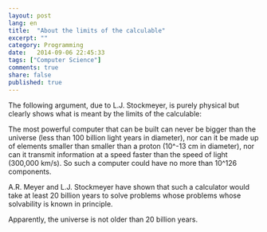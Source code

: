 ```yaml
---
layout: post
lang: en
title:  "About the limits of the calculable"
excerpt: ""
category: Programming
date:   2014-09-06 22:45:33
tags: ["Computer Science"]
comments: true
share: false
published: true
---
```

The following argument, due to L.J. Stockmeyer, is purely physical but
clearly shows what is meant by the limits of the calculable:


The most powerful computer that can be built can never be
bigger than the universe (less than 100 billion light years
in diameter), nor can it be made up of elements smaller than
smaller than a proton (10^-13 cm in diameter), nor can it transmit information
at a speed faster than the speed of light (300,000 km/s).
So such a computer could have no more than 10^126 components.


A.R. Meyer and L.J. Stockmeyer have shown that such a calculator
would take at least 20 billion years to solve problems whose
problems whose solvability is known in principle. 


Apparently, the universe is not older than 20 billion years.